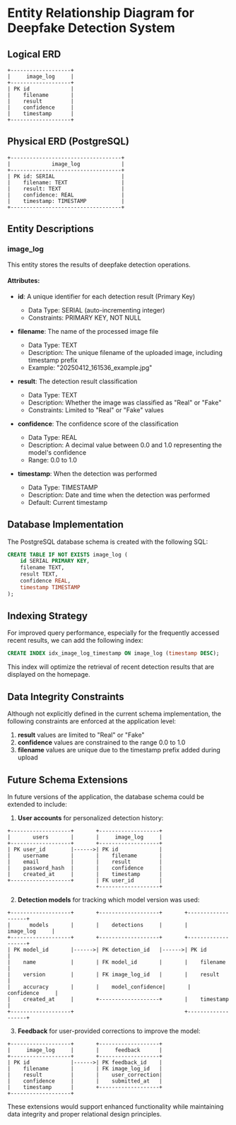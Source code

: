 # Entity Relationship Diagram for Deepfake Detection System

## Logical ERD

```
+-------------------+
|     image_log     |
+-------------------+
| PK id             |
|    filename       |
|    result         |
|    confidence     |
|    timestamp      |
+-------------------+
```

## Physical ERD (PostgreSQL)

```
+-----------------------------------+
|             image_log             |
+-----------------------------------+
| PK id: SERIAL                     |
|    filename: TEXT                 |
|    result: TEXT                   |
|    confidence: REAL               |
|    timestamp: TIMESTAMP           |
+-----------------------------------+
```

## Entity Descriptions

### image_log
This entity stores the results of deepfake detection operations.

#### Attributes:
- **id**: A unique identifier for each detection result (Primary Key)
  - Data Type: SERIAL (auto-incrementing integer)
  - Constraints: PRIMARY KEY, NOT NULL
  
- **filename**: The name of the processed image file
  - Data Type: TEXT
  - Description: The unique filename of the uploaded image, including timestamp prefix
  - Example: "20250412_161536_example.jpg"
  
- **result**: The detection result classification
  - Data Type: TEXT
  - Description: Whether the image was classified as "Real" or "Fake"
  - Constraints: Limited to "Real" or "Fake" values
  
- **confidence**: The confidence score of the classification
  - Data Type: REAL
  - Description: A decimal value between 0.0 and 1.0 representing the model's confidence
  - Range: 0.0 to 1.0
  
- **timestamp**: When the detection was performed
  - Data Type: TIMESTAMP
  - Description: Date and time when the detection was performed
  - Default: Current timestamp

## Database Implementation

The PostgreSQL database schema is created with the following SQL:

```sql
CREATE TABLE IF NOT EXISTS image_log (
    id SERIAL PRIMARY KEY,
    filename TEXT,
    result TEXT,
    confidence REAL,
    timestamp TIMESTAMP
);
```

## Indexing Strategy

For improved query performance, especially for the frequently accessed recent results, we can add the following index:

```sql
CREATE INDEX idx_image_log_timestamp ON image_log (timestamp DESC);
```

This index will optimize the retrieval of recent detection results that are displayed on the homepage.

## Data Integrity Constraints

Although not explicitly defined in the current schema implementation, the following constraints are enforced at the application level:

1. **result** values are limited to "Real" or "Fake"
2. **confidence** values are constrained to the range 0.0 to 1.0
3. **filename** values are unique due to the timestamp prefix added during upload

## Future Schema Extensions

In future versions of the application, the database schema could be extended to include:

1. **User accounts** for personalized detection history:
```
+-------------------+       +-------------------+
|       users       |       |     image_log     |
+-------------------+       +-------------------+
| PK user_id        |------>| PK id             |
|    username       |       |    filename       |
|    email          |       |    result         |
|    password_hash  |       |    confidence     |
|    created_at     |       |    timestamp      |
+-------------------+       | FK user_id        |
                            +-------------------+
```

2. **Detection models** for tracking which model version was used:
```
+-------------------+       +-------------------+       +-------------------+
|      models       |       |    detections     |       |     image_log     |
+-------------------+       +-------------------+       +-------------------+
| PK model_id       |------>| PK detection_id   |------>| PK id             |
|    name           |       | FK model_id       |       |    filename       |
|    version        |       | FK image_log_id   |       |    result         |
|    accuracy       |       |    model_confidence|       |    confidence     |
|    created_at     |       +-------------------+       |    timestamp      |
+-------------------+                                   +-------------------+
```

3. **Feedback** for user-provided corrections to improve the model:
```
+-------------------+       +-------------------+
|     image_log     |       |     feedback      |
+-------------------+       +-------------------+
| PK id             |------>| PK feedback_id    |
|    filename       |       | FK image_log_id   |
|    result         |       |    user_correction|
|    confidence     |       |    submitted_at   |
|    timestamp      |       +-------------------+
+-------------------+
```

These extensions would support enhanced functionality while maintaining data integrity and proper relational design principles.